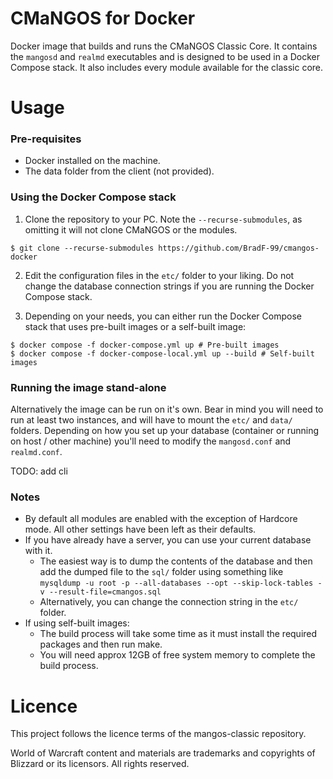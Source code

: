 # CMaNGOS for Docker

Docker image that builds and runs the CMaNGOS Classic Core. It contains the `mangosd` and `realmd` executables and is designed to be used in a Docker Compose stack. It also includes every module available for the classic core.

# Usage

### Pre-requisites

* Docker installed on the machine.
* The data folder from the client (not provided).

### Using the Docker Compose stack

1. Clone the repository to your PC. Note the `--recurse-submodules`, as omitting it will not clone CMaNGOS or the modules.
```
$ git clone --recurse-submodules https://github.com/BradF-99/cmangos-docker
```

2. Edit the configuration files in the `etc/` folder to your liking. Do not change the database connection strings if you are running the Docker Compose stack.

3. Depending on your needs, you can either run the Docker Compose stack that uses pre-built images or a self-built image:

```
$ docker compose -f docker-compose.yml up # Pre-built images
$ docker compose -f docker-compose-local.yml up --build # Self-built images
```

### Running the image stand-alone
Alternatively the image can be run on it's own. Bear in mind you will need to run at least two instances, and will have to mount the `etc/` and `data/` folders. Depending on how you set up your database (container or running on host / other machine) you'll need to modify the  `mangosd.conf` and `realmd.conf`.

TODO: add cli

### Notes
* By default all modules are enabled with the exception of Hardcore mode. All other settings have been left as their defaults.
* If you have already have a server, you can use your current database with it. 
    * The easiest way is to dump the contents of the database and then add the dumped file to the `sql/` folder using something like `mysqldump -u root -p --all-databases --opt --skip-lock-tables -v --result-file=cmangos.sql`
    * Alternatively, you can change the connection string in the `etc/` folder.
* If using self-built images:
    * The build process will take some time as it must install the required packages and then run make.
    * You will need approx 12GB of free system memory to complete the build process.

# Licence

This project follows the licence terms of the mangos-classic repository. 

World of Warcraft content and materials are trademarks and copyrights of Blizzard or its licensors. All rights reserved.